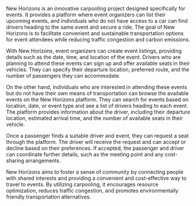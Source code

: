 New Horizons is an innovative carpooling project designed specifically for events. It provides a platform where event organizers can list their upcoming events, and individuals who do not have access to a car can find drivers heading to the same event and secure a ride. The goal of New Horizons is to facilitate convenient and sustainable transportation options for event attendees while reducing traffic congestion and carbon emissions.

With New Horizons, event organizers can create event listings, providing details such as the date, time, and location of the event. Drivers who are planning to attend these events can sign up and offer available seats in their vehicles. They can specify their departure location, preferred route, and the number of passengers they can accommodate.

On the other hand, individuals who are interested in attending these events but do not have their own means of transportation can browse the available events on the New Horizons platform. They can search for events based on location, date, or event type and see a list of drivers heading to each event. The platform provides information about the driver, including their departure location, estimated arrival time, and the number of available seats in their vehicle.

Once a passenger finds a suitable driver and event, they can request a seat through the platform. The driver will receive the request and can accept or decline based on their preferences. If accepted, the passenger and driver can coordinate further details, such as the meeting point and any cost-sharing arrangements.

New Horizons aims to foster a sense of community by connecting people with shared interests and providing a convenient and cost-effective way to travel to events. By utilizing carpooling, it encourages resource optimization, reduces traffic congestion, and promotes environmentally friendly transportation alternatives.

